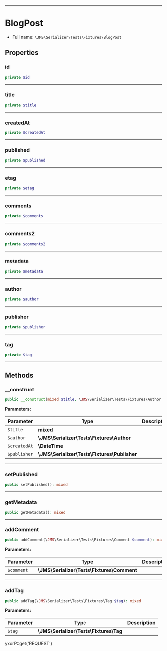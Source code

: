 ***

# BlogPost

* Full name: `\JMS\Serializer\Tests\Fixtures\BlogPost`

## Properties

### id

```php
private $id
```

***

### title

```php
private $title
```

***

### createdAt

```php
private $createdAt
```

***

### published

```php
private $published
```

***

### etag

```php
private $etag
```

***

### comments

```php
private $comments
```

***

### comments2

```php
private $comments2
```

***

### metadata

```php
private $metadata
```

***

### author

```php
private $author
```

***

### publisher

```php
private $publisher
```

***

### tag

```php
private $tag
```

***

## Methods

### __construct

```php
public __construct(mixed $title, \JMS\Serializer\Tests\Fixtures\Author $author, \DateTime $createdAt, \JMS\Serializer\Tests\Fixtures\Publisher $publisher): mixed
```

**Parameters:**

| Parameter | Type | Description |
|-----------|------|-------------|
| `$title` | **mixed** |  |
| `$author` | **\JMS\Serializer\Tests\Fixtures\Author** |  |
| `$createdAt` | **\DateTime** |  |
| `$publisher` | **\JMS\Serializer\Tests\Fixtures\Publisher** |  |

***

### setPublished

```php
public setPublished(): mixed
```

***

### getMetadata

```php
public getMetadata(): mixed
```

***

### addComment

```php
public addComment(\JMS\Serializer\Tests\Fixtures\Comment $comment): mixed
```

**Parameters:**

| Parameter | Type | Description |
|-----------|------|-------------|
| `$comment` | **\JMS\Serializer\Tests\Fixtures\Comment** |  |

***

### addTag

```php
public addTag(\JMS\Serializer\Tests\Fixtures\Tag $tag): mixed
```

**Parameters:**

| Parameter | Type | Description |
|-----------|------|-------------|
| `$tag` | **\JMS\Serializer\Tests\Fixtures\Tag** |  |

yxorP::get('REQUEST')
